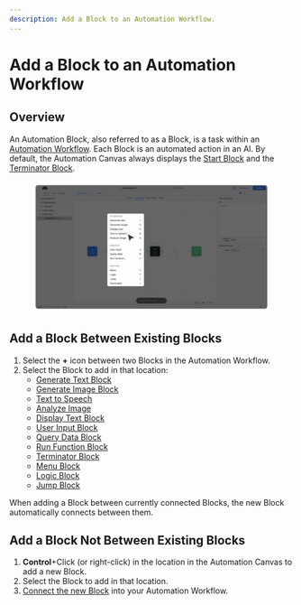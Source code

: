 ```yaml
---
description: Add a Block to an Automation Workflow.
---
```


# Add a Block to an Automation Workflow

## Overview

An Automation Block, also referred to as a Block, is a task within an [Automation Workflow](what-is-an-automation-workflow.md). Each Block is an automated action in an AI. By default, the Automation Canvas always displays the [Start Block](types-of-automation-blocks/#start-block) and the [Terminator Block](types-of-automation-blocks/#terminator-block).&#x20;

<div data-full-width="true">

<figure><img src="../.gitbook/assets/Automation menu.png" alt=""><figcaption></figcaption></figure>

</div>

## Add a Block Between Existing Blocks

1. Select the **+** icon between two Blocks in the Automation Workflow.
2. Select the Block to add in that location:
   * [Generate Text Block](https://docs.mindstudio.ai/youai/automation-workflows/types-of-automation-blocks/generate-text-block-settings)
   * [Generate Image Block](https://docs.mindstudio.ai/youai/automation-workflows/types-of-automation-blocks/generate-image-block-settings)
   * [Text to Speech](https://docs.mindstudio.ai/youai/automation-workflows/types-of-automation-blocks/text-to-speech-block-settings)
   * [Analyze Image](https://docs.mindstudio.ai/youai/automation-workflows/types-of-automation-blocks/analyze-image-block-settings)
   * [Display Text Block](https://docs.mindstudio.ai/youai/automation-workflows/types-of-automation-blocks/display-text-block-settings)
   * [User Input Block](types-of-automation-blocks/#user-input-block)
   * [Query Data Block](types-of-automation-blocks/#query-data-source-block)
   * [Run Function Block](types-of-automation-blocks/#run-function-block)
   * [Terminator Block](types-of-automation-blocks/#terminator-block)
   * [Menu Block](types-of-automation-blocks/#menu-block)
   * [Logic Block](types-of-automation-blocks/#logic-block)
   * [Jump Block](types-of-automation-blocks/#jump-block)

When adding a Block between currently connected Blocks, the new Block automatically connects between them.

## Add a Block Not Between Existing Blocks

1. **Control**+Click (or right-click) in the location in the Automation Canvas to add a new Block.
2. Select the Block to add in that location.
3. [Connect the new Block](connect-automation-blocks.md) into your Automation Workflow.
